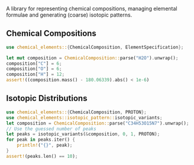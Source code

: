 A library for representing chemical compositions, managing
elemental formulae and generating (coarse) isotopic patterns.

## Chemical Compositions
```rust
use chemical_elements::{ChemicalComposition, ElementSpecification};

let mut composition = ChemicalComposition::parse("H2O").unwrap();
composition["C"] = 6;
composition["O"] = 6;
composition["H"] = 12;
assert!((composition.mass() - 180.06339).abs() < 1e-6)
```

## Isotopic Distributions
```rust
use chemical_elements::{ChemicalComposition, PROTON};
use chemical_elements::isotopic_pattern::isotopic_variants;
let composition = ChemicalComposition::parse("C34H53O15N7").unwrap();
// Use the guessed number of peaks
let peaks = isotopic_variants(&composition, 0, 1, PROTON);
for peak in peaks.iter() {
    println!("{}", peak);
}
assert!(peaks.len() == 10);
```